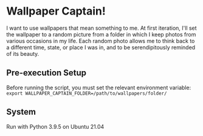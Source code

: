 # Wallpaper Captain!
I want to use wallpapers that mean something to me. At first iteration, I'll set the wallpaper to a random picture from a folder in which I keep photos from various occasions in my life. Each random photo allows me to think back to a different time, state, or place I was in, and to be serendipitously reminded of its beauty.

## Pre-execution Setup
Before running the script, you must set the relevant environment variable:
`export WALLPAPER_CAPTAIN_FOLDER=/path/to/wallpapers/folder/`

## System
Run with Python 3.9.5 on Ubuntu 21.04